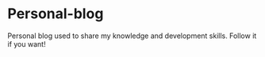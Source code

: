 # Personal-blog
 Personal blog used to share my knowledge and development skills. Follow it if you want! 
